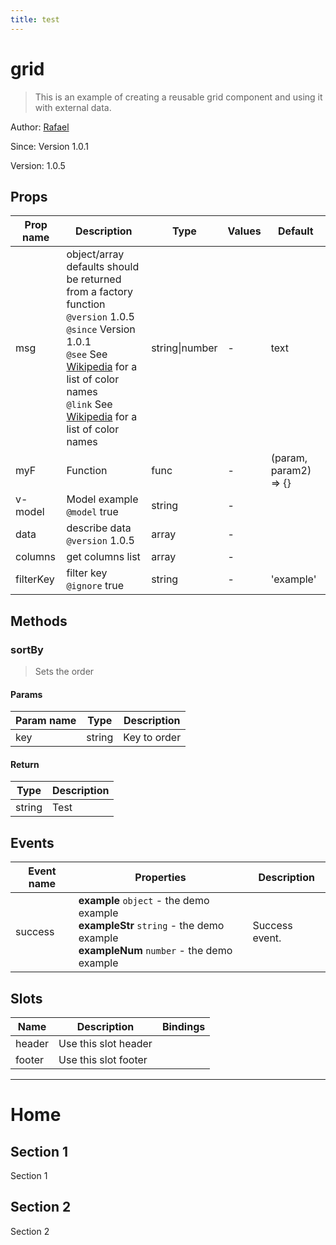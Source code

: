 ```yaml
---
title: test
---
```


  # grid

  
  > This is an example of creating a reusable grid component and using it with external data.
  
  
  Author: [Rafael](https://github.com/rafaesc92)

  Since: Version 1.0.1

  Version: 1.0.5

  
  

  
## Props

  | Prop name     | Description | Type      | Values      | Default     |
  | ------------- | ----------- | --------- | ----------- | ----------- |
  | msg | object/array defaults should be returned from a factory function<br/>`@version` 1.0.5<br/>`@since` Version 1.0.1<br/>`@see` See [Wikipedia](https://en.wikipedia.org/wiki/Web_colors#HTML_color_names) for a list of color names<br/>`@link` See [Wikipedia](https://en.wikipedia.org/wiki/Web_colors#HTML_color_names) for a list of color names | string\|number | - | text |
| myF | Function | func | - | (param, param2) => {} |
| v-model | Model example<br/>`@model` true | string | - |  |
| data | describe data<br/>`@version` 1.0.5 | array | - |  |
| columns | get columns list | array | - |  |
| filterKey | filter key<br/>`@ignore` true | string | - | 'example' |

  
  
## Methods

  
### sortBy
  > Sets the order

  
#### Params

  | Param name     | Type        | Description  |
  | ------------- |------------- | -------------|
  | key | string | Key to order |

  
#### Return

  | Type        | Description  |
  | ------------- | -------------|
  | string | Test |
  
  
  
  
## Events

  | Event name     | Properties     | Description  |
  | -------------- |--------------- | -------------|
  | success | **example** `object` - the demo example<br>**exampleStr** `string` - the demo example<br>**exampleNum** `number` - the demo example | Success event.

  
  
## Slots

  | Name          | Description  | Bindings |
  | ------------- | ------------ | -------- |
  | header | Use this slot header |  |
| footer | Use this slot footer |  |

  ---

# Home

## Section 1

Section 1

## Section 2

Section 2


  
  